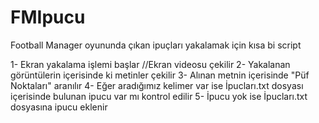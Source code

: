 # FMIpucu
Football Manager oyununda çıkan ipuçları yakalamak için kısa bi script

1- Ekran yakalama işlemi başlar //Ekran videosu çekilir
2- Yakalanan görüntülerin içerisinde ki metinler çekilir
3- Alınan metnin içerisinde "Püf Noktaları" aranılır
4- Eğer aradığımız kelimer var ise İpucları.txt dosyası içerisinde bulunan ipucu var mı kontrol edilir
5- İpucu yok ise İpucları.txt dosyasına ipucu eklenir
